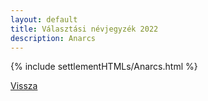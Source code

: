 ```yaml
---
layout: default
title: Választási névjegyzék 2022
description: Anarcs
---
```


{% include settlementHTMLs/Anarcs.html %}

[Vissza](../)
